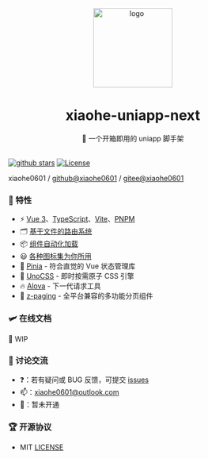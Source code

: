 <div align="center">
  <img src="https://oss.xiaohe.ink/images/xiaohe-uniapp-next.png" width="160" alt="logo"/>
  <h1>xiaohe-uniapp-next</h1>
  <span>🚀 一个开箱即用的 uniapp 脚手架</span>
</div>

<br>

[![github stars][github-stars-src]][github-stars-href]
[![License][license-src]][license-href]

xiaohe0601 / [github@xiaohe0601](https://github.com/xiaohe0601) / [gitee@xiaohe0601](https://gitee.com/xiaohe0601)

### 🎉 特性

- ⚡️ [Vue 3](https://vuejs.org)、[TypeScript](https://www.typescriptlang.org)、[Vite](https://vite.dev)、[PNPM](https://pnpm.io)
- 🗂️ [基于文件的路由系统](https://github.com/uni-helper/vite-plugin-uni-pages)
- 📦 [组件自动化加载](https://github.com/uni-helper/vite-plugin-uni-components)
- 😃 [各种图标集为你所用](https://icones.js.org)
- 🍍 [Pinia](https://pinia.vuejs.org) - 符合直觉的 Vue 状态管理库
- 🎨 [UnoCSS](https://unocss.dev) - 即时按需原子 CSS 引擎
- 🔥 [Alova](https://alova.js.org) - 下一代请求工具
- 📖 [z-paging](https://z-paging.zxlee.cn) - 全平台兼容的多功能分页组件

### 🛩️ 在线文档

🚧 WIP

### 🐶 讨论交流

- ❓：若有疑问或 BUG 反馈，可提交 [issues](https://github.com/xiaohe0601/xiaohe-uniapp-next/issues)
- 📫：[xiaohe0601@outlook.com](mailto:xiaohe0601@outlook.com)
- 🐧：暂未开通

### 🏆 开源协议

- MIT [LICENSE](./LICENSE)

[github-stars-src]: https://img.shields.io/github/stars/xiaohe0601/xiaohe-uniapp-next?style=flat&colorA=080f12&colorB=1fa669&logo=GitHub
[github-stars-href]: https://github.com/xiaohe0601/xiaohe-uniapp-next
[license-src]: https://img.shields.io/github/license/xiaohe0601/xiaohe-uniapp-next.svg?style=flat&colorA=080f12&colorB=1fa669
[license-href]: https://github.com/xiaohe0601/xiaohe-uniapp-next/blob/main/LICENSE
